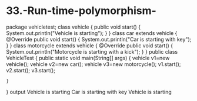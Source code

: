 # 33.-Run-time-polymorphism-
package vehicletest;
class vehicle {
    public void start() {
        System.out.println("Vehicle is starting");
    }
}
class car extends vehicle {
    @Override
    public void start() {
        System.out.println("Car is starting with key");
    }
}
class motorcycle extends vehicle {
    @Override
    public void start() {
        System.out.println("Motorcycle is starting with a kick");
    }
}
public class VehicleTest {
    public static void main(String[] args) {
        vehicle v1=new vehicle();
  vehicle v2=new car();
  vehicle v3=new motorcycle();
  v1.start();
  v2.start();
  v3.start();
  
    }
    
}
output
Vehicle is starting
Car is starting with key
Vehicle is starting
